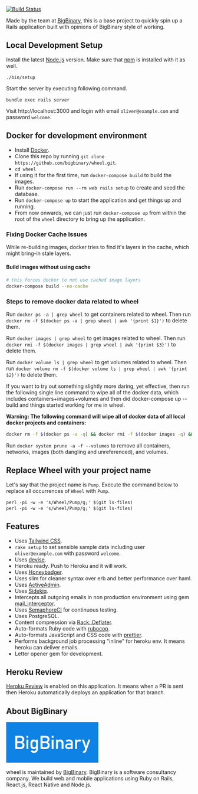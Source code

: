 [![Build Status](https://bigbinary.semaphoreci.com/badges/wheel/branches/master.svg?style=shields)](https://bigbinary.semaphoreci.com/projects/wheel)

Made by the team at [BigBinary](https://bigbinary.com), this is a base project to quickly spin up a
Rails application built with opinions of BigBinary style of working.

## Local Development Setup

Install the latest [Node.js](https://nodejs.org) version.
Make sure that [npm](https://www.npmjs.com/) is installed with it as well.

```
./bin/setup
```

Start the server by executing following command.

```
bundle exec rails server
```

Visit http://localhost:3000 and login with email `oliver@example.com` and password `welcome`.

## Docker for development environment

* Install [Docker](https://docs.docker.com/get-docker/).
* Clone this repo by running `git clone https://github.com/bigbinary/wheel.git`.
* `cd wheel`
* If using it for the first time, run `docker-compose build` to build the images.
* Run `docker-compose run --rm web rails setup` to create and seed the database.
* Run `docker-compose up` to start the application and get things up and running.
* From now onwards, we can just run `docker-compose up` from within the root of the `wheel` directory to bring up the application.

### Fixing Docker Cache Issues
While re-building images, docker tries to find it's layers in the cache, which might bring-in stale layers.

#### Build images without using cache
```bash
# this forces docker to not use cached image layers
docker-compose build --no-cache
```

### Steps to remove docker data related to wheel
Run `docker ps -a | grep wheel` to get containers related to wheel. Then run `docker rm -f $(docker ps -a | grep wheel | awk '{print $1}')` to delete them.

Run `docker images | grep wheel` to get images related to wheel. Then run `docker rmi -f $(docker images | grep wheel | awk '{print $3}')` to delete them.

Run `docker volume ls | grep wheel` to get volumes related to wheel. Then run `docker volume rm -f $(docker volume ls | grep wheel | awk '{print $2}')` to delete them.


If you want to try out something slightly more daring, yet effective, then run the following single line command to wipe all of the docker data, which includes containers+images+volumes and then did docker-compose up --build and things started working for me in wheel.

**Warning: The following command will wipe all of docker data of all local docker projects and containers:**

```bash
docker rm -f $(docker ps -a -q) && docker rmi -f $(docker images -q) && docker volume rm -f $(docker volume ls -q)
```
Run `docker system prune -a -f --volumes` to remove all containers, networks, images (both dangling and unreferenced), and volumes.

## Replace Wheel with your project name

Let's say that the project name is `Pump`. Execute the command below to
replace all occurrences of `Wheel` with `Pump`.

```
perl -pi -w -e 's/Wheel/Pump/g;' $(git ls-files)
perl -pi -w -e 's/wheel/Pump/g;' $(git ls-files)
```

## Features

* Uses [Tailwind CSS](https://tailwindcss.com).
* `rake setup` to set sensible sample data including user `oliver@example.com` with password `welcome`.
* Uses [devise](https://github.com/plataformatec/devise).
* Heroku ready. Push to Heroku and it will work.
* Uses [Honeybadger](https://www.honeybadger.io/).
* Uses slim for cleaner syntax over erb and better performance over haml.
* Uses [ActiveAdmin](http://activeadmin.info).
* Uses [Sidekiq](https://github.com/mperham/sidekiq).
* Intercepts all outgoing emails in non production environment using gem [mail_interceptor](https://github.com/bigbinary/mail_interceptor).
* Uses [SemaphoreCI](https://semaphoreci.com/) for continuous testing.
* Uses PostgreSQL.
* Content compression via [Rack::Deflater](https://github.com/rack/rack/blob/master/lib/rack/deflater.rb).
* Auto-formats Ruby code with [rubocop](https://github.com/bbatsov/rubocop).
* Auto-formats JavaScript and CSS code with [prettier](https://github.com/prettier/prettier).
* Performs background job processing "inline" for heroku env. It means heroku can deliver emails.
* Letter opener gem for development.


## Heroku Review

[Heroku Review](https://devcenter.heroku.com/articles/github-integration-review-apps)
is enabled on this application. It means when a PR is sent then Heroku
automatically deploys an application for that branch.


## About BigBinary

![BigBinary](https://raw.githubusercontent.com/bigbinary/bigbinary-assets/press-assets/PNG/logo-light-solid-small.png?raw=true)

wheel is maintained by [BigBinary](https://www.BigBinary.com). BigBinary is a software consultancy company. We build web and mobile applications using Ruby on Rails, React.js, React Native and Node.js.

